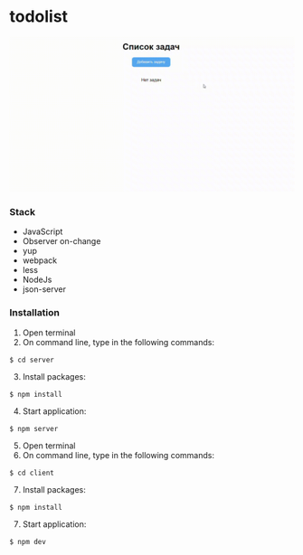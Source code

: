 # todolist
![todo](todo.gif)

### Stack
+ JavaScript
+ Observer on-change
+ yup
+ webpack
+ less
+ NodeJs
+ json-server
### Installation
1) Open terminal
2) On command line, type in the following commands:
```console
$ cd server
```
3) Install packages:
```console
$ npm install
```
4) Start application:
```console
$ npm server
```
5) Open terminal
6) On command line, type in the following commands:
```console
$ cd client
```
7) Install packages:
```console
$ npm install
```
7) Start application:
```console
$ npm dev
```
